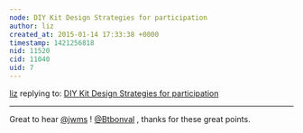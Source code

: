 ```yaml
---
node: DIY Kit Design Strategies for participation
author: liz
created_at: 2015-01-14 17:33:38 +0000
timestamp: 1421256818
nid: 11520
cid: 11040
uid: 7
---
```




[liz](../profile/liz) replying to: [DIY Kit Design Strategies for participation](../notes/liz/01-13-2015/diy-kit-design-strategies-for-participation)

----
Great to hear [@jwms](/profile/jwms) ! [@Btbonval](/profile/Btbonval) , thanks for these great points. 